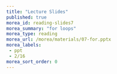 ```yaml
---
title: "Lecture Slides"
published: true
morea_id: reading-slides7
morea_summary: "for loops"
morea_type: reading
morea_url: /morea/materials/07-for.pptx
morea_labels:
 - ppt
 - 2/16
morea_sort_order: 0
---
```


